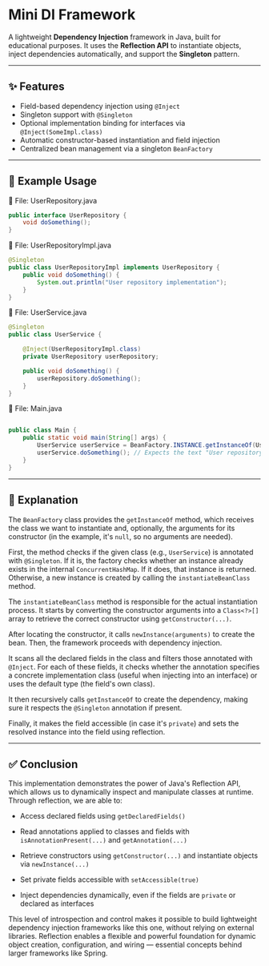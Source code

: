 # Mini DI Framework

A lightweight **Dependency Injection** framework in Java, built for educational purposes. It uses the **Reflection API** to instantiate objects, inject dependencies automatically, and support the **Singleton** pattern.

---

## ✨ Features

- Field-based dependency injection using `@Inject`
- Singleton support with `@Singleton`
- Optional implementation binding for interfaces via `@Inject(SomeImpl.class)`
- Automatic constructor-based instantiation and field injection
- Centralized bean management via a singleton `BeanFactory`

---

## 🚀 Example Usage
📄 File: UserRepository.java
```java
public interface UserRepository {
    void doSomething();
}
```
📄 File: UserRepositoryImpl.java
```java
@Singleton
public class UserRepositoryImpl implements UserRepository {
    public void doSomething() {
        System.out.println("User repository implementation");
    }
}
```
📄 File: UserService.java
```java
@Singleton
public class UserService {

    @Inject(UserRepositoryImpl.class)
    private UserRepository userRepository;

    public void doSomething() {
        userRepository.doSomething();
    }
}
```
📄 File: Main.java
```java

public class Main {
    public static void main(String[] args) {
        UserService userService = BeanFactory.INSTANCE.getInstanceOf(UserService.class);
        userService.doSomething(); // Expects the text "User repository implementation"
    }
}
```

---

## 📄 Explanation

The ```BeanFactory``` class provides the ```getInstanceOf``` method, which receives the class we want to instantiate and, optionally, the arguments for its constructor (in the example, it's ```null```, so no arguments are needed).

First, the method checks if the given class (e.g., ```UserService```) is annotated with ```@Singleton```. If it is, the factory checks whether an instance already exists in the internal ```ConcurrentHashMap```. If it does, that instance is returned. Otherwise, a new instance is created by calling the ```instantiateBeanClass``` method.

The ```instantiateBeanClass``` method is responsible for the actual instantiation process. It starts by converting the constructor arguments into a ```Class<?>[]``` array to retrieve the correct constructor using ```getConstructor(...)```.

After locating the constructor, it calls ```newInstance(arguments)``` to create the bean. Then, the framework proceeds with dependency injection.

It scans all the declared fields in the class and filters those annotated with ```@Inject```. For each of these fields, it checks whether the annotation specifies a concrete implementation class (useful when injecting into an interface) or uses the default type (the field's own class).

It then recursively calls ```getInstanceOf``` to create the dependency, making sure it respects the ```@Singleton``` annotation if present.

Finally, it makes the field accessible (in case it's ```private```) and sets the resolved instance into the field using reflection.

---

## ✅ Conclusion

This implementation demonstrates the power of Java's Reflection API, which allows us to dynamically inspect and manipulate classes at runtime. Through reflection, we are able to:

- Access declared fields using ```getDeclaredFields()```

- Read annotations applied to classes and fields with ```isAnnotationPresent(...)``` and ```getAnnotation(...)```

- Retrieve constructors using ```getConstructor(...)``` and instantiate objects via ```newInstance(...)```

- Set private fields accessible with ```setAccessible(true)```

- Inject dependencies dynamically, even if the fields are ```private``` or declared as interfaces

This level of introspection and control makes it possible to build lightweight dependency injection frameworks like this one, without relying on external libraries. Reflection enables a flexible and powerful foundation for dynamic object creation, configuration, and wiring — essential concepts behind larger frameworks like Spring.
